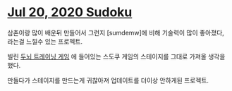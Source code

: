 # [Jul 20, 2020 Sudoku](https://github.com/oeiar/sudoku)
삼촌이랑 많이 배운뒤 만들어서 그런지 [sumdemw]에 비해 기술력이 많이 좋아졌다, 라는걸 느낄수 있는 프로젝트.

빌린 [두뇌 트레이닝 게임](https://namu.wiki/w/%EB%A7%A4%EC%9D%BC%EB%A7%A4%EC%9D%BC%20%EB%8D%94%EC%9A%B1%EB%8D%94!%20DS%20%EB%91%90%EB%87%8C%20%ED%8A%B8%EB%A0%88%EC%9D%B4%EB%8B%9D) 에 들어있는 스도쿠 게임의 스테이지를 그대로 가져올 생각을 했다.

만들다가 스테이지를 만드는게 귀찮아져 업데이트를 더이상 안하게된 프로젝트.